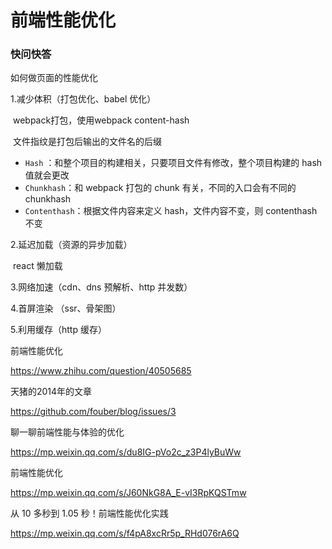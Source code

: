 # 前端性能优化



### 快问快答

如何做页面的性能优化

1.减少体积（打包优化、babel 优化）

​	webpack打包，使用webpack content-hash

​	文件指纹是打包后输出的文件名的后缀

- `Hash` ：和整个项目的构建相关，只要项目文件有修改，整个项目构建的 hash 值就会更改
- `Chunkhash`：和 webpack 打包的 chunk 有关，不同的入口会有不同的 chunkhash
- `Contenthash`：根据文件内容来定义 hash，文件内容不变，则 contenthash 不变

2.延迟加载（资源的异步加载）

​	react 懒加载

3.网络加速（cdn、dns 预解析、http 并发数）

4.首屏渲染 （ssr、骨架图）

5.利用缓存（http 缓存）



前端性能优化

https://www.zhihu.com/question/40505685



天猪的2014年的文章

https://github.com/fouber/blog/issues/3



聊一聊前端性能与体验的优化

https://mp.weixin.qq.com/s/du8IG-pVo2c_z3P4lyBuWw



前端性能优化

https://mp.weixin.qq.com/s/J60NkG8A_E-vI3RpKQSTmw





从 10 多秒到 1.05 秒！前端性能优化实践

https://mp.weixin.qq.com/s/f4pA8xcRr5p_RHd076rA6Q